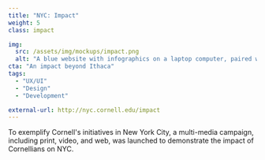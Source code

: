```yaml
---
title: "NYC: Impact"
weight: 5
class: impact

img: 
  src: /assets/img/mockups/impact.png
  alt: "A blue website with infographics on a laptop computer, paired with a red website on a mobile device that reads 'Impacting NYC'"
cta: "An impact beyond Ithaca"
tags:
  - "UX/UI"
  - "Design"
  - "Development"

external-url: http://nyc.cornell.edu/impact
---
```


To exemplify Cornell's initiatives in New York City, a multi-media campaign, including print, video, and web, was launched to demonstrate the impact of Cornellians on NYC.